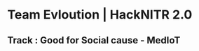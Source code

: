 # **Team Evloution | HackNITR 2.0**
[](https://github.com/amandewatnitrr/evolution-hacknitr/blob/main/imgs/ClipartKey_2434520.png)
## Track : Good for Social cause - MedIoT
